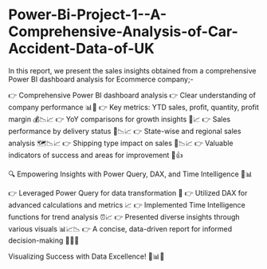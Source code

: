 # Power-Bi-Project-1--A-Comprehensive-Analysis-of-Car-Accident-Data-of-UK

In this report, we present the sales insights obtained from a comprehensive Power BI dashboard analysis for Ecommerce company;-

👉 Comprehensive Power BI dashboard analysis
👉 Clear understanding of company performance 📊💼
👉 Key metrics: YTD sales, profit, quantity, profit margin 💰📉📈
👉 YoY comparisons for growth insights 🔄📈
👉 Sales performance by delivery status 🚚📉📈
👉 State-wise and regional sales analysis 🗺️📉📈
👉 Shipping type impact on sales 🚚📉📈
👉 Valuable indicators of success and areas for improvement 🎯👍


🔍 Empowering Insights with Power Query, DAX, and Time Intelligence 🔎📊

👉 Leveraged Power Query for data transformation 🔄
👉 Utilized DAX for advanced calculations and metrics 📈
👉 Implemented Time Intelligence functions for trend analysis ⏰📈
👉 Presented diverse insights through various visuals 📊📈📉
👉 A concise, data-driven report for informed decision-making 📝🧠💡

Visualizing Success with Data Excellence! 🚀📊💼

